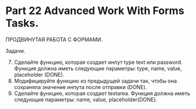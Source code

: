 ﻿# Part 22 Advanced Work With Forms Tasks.

 ПРОДВИНУТАЯ РАБОТА С ФОРМАМИ.

 Задачи.

 7. Сделайте функцию, которая создает инпут type text или password. Функция должна иметь следующие параметры: type, name, value, placeholder (DONE).
 8. Модифицируйте функцию из предыдущей задачи так, чтобы она сохраняла значение инпута после отправки (DONE).
 9. Сделайте функцию, которая создает textarea. Функция должна иметь следующие параметры: name, value, placeholder(DONE).
